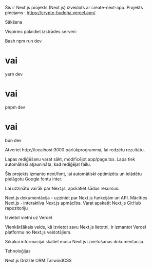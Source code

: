 Šis ir Next.js projekts (Next.js) izveidots ar create-next-app.
Projekts pieejams : https://crypto-buddha.vercel.app/

Sākšana

Vispirms palaidiet izstrādes serveri:

Bash
npm run dev
# vai 
yarn dev
# vai
pnpm dev
# vai
bun dev

Atveriet http://localhost:3000 pārlūkprogrammā, lai redzētu rezultātu.

Lapas rediģēšanu varat sākt, modificējot app/page.tsx. Lapa tiek automātiski atjaunināta, kad rediģējat failu.

Šis projekts izmanto next/font, lai automātiski optimizētu un ielādētu pielāgotu Google fontu Inter.


Lai uzzinātu vairāk par Next.js, apskatiet šādus resursus:

Next.js dokumentācija - uzziniet par Next.js funkcijām un API.
Mācīties Next.js - interaktīva Next.js apmācība.
Varat apskatīt Next.js GitHub repozitoriju 

Izvietot vietni uz Vercel

Vienkāršākais veids, kā izvietot savu Next.js lietotni, ir izmantot Vercel platformu no Next.js veidotājiem.

 Sīkākai informācijai skatiet mūsu Next.js izvietošanas dokumentāciju.

Tehnoloģijas

Next.js
Drizzle ORM
TailwindCSS
